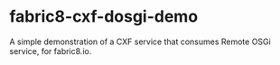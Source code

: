 fabric8-cxf-dosgi-demo
======================

A simple demonstration of a CXF service that consumes Remote OSGi service, for fabric8.io.
